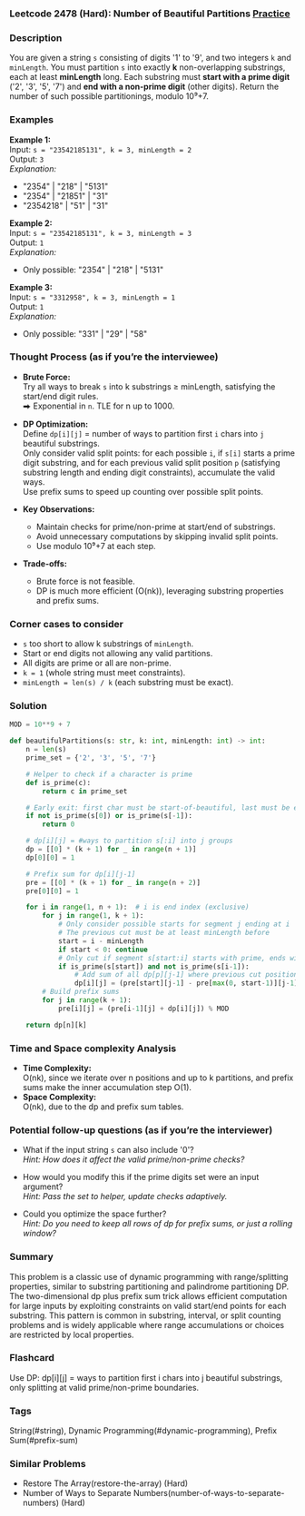 ### Leetcode 2478 (Hard): Number of Beautiful Partitions [Practice](https://leetcode.com/problems/number-of-beautiful-partitions)

### Description  
You are given a string `s` consisting of digits '1' to '9', and two integers `k` and `minLength`. You must partition `s` into exactly **k** non-overlapping substrings, each at least **minLength** long. Each substring must **start with a prime digit** ('2', '3', '5', '7') and **end with a non-prime digit** (other digits). Return the number of such possible partitionings, modulo 10⁹+7.

### Examples  

**Example 1:**  
Input: `s = "23542185131", k = 3, minLength = 2`  
Output: `3`  
*Explanation:*
- "2354" | "218" | "5131"
- "2354" | "21851" | "31"
- "2354218" | "51" | "31"

**Example 2:**  
Input: `s = "23542185131", k = 3, minLength = 3`  
Output: `1`  
*Explanation:*
- Only possible: "2354" | "218" | "5131"

**Example 3:**  
Input: `s = "3312958", k = 3, minLength = 1`  
Output: `1`  
*Explanation:*
- Only possible: "331" | "29" | "58"

### Thought Process (as if you’re the interviewee)  
- **Brute Force:**  
  Try all ways to break `s` into k substrings ≥ minLength, satisfying the start/end digit rules.  
  ⮕ Exponential in `n`. TLE for n up to 1000.

- **DP Optimization:**  
  Define `dp[i][j]` = number of ways to partition first `i` chars into `j` beautiful substrings.  
  Only consider valid split points: for each possible `i`, if `s[i]` starts a prime digit substring, and for each previous valid split position `p` (satisfying substring length and ending digit constraints), accumulate the valid ways.  
  Use prefix sums to speed up counting over possible split points.

- **Key Observations:**  
  - Maintain checks for prime/non-prime at start/end of substrings.
  - Avoid unnecessary computations by skipping invalid split points.
  - Use modulo 10⁹+7 at each step.

- **Trade-offs:**  
  - Brute force is not feasible.
  - DP is much more efficient (O(nk)), leveraging substring properties and prefix sums.

### Corner cases to consider  
- `s` too short to allow k substrings of `minLength`.
- Start or end digits not allowing any valid partitions.
- All digits are prime or all are non-prime.
- `k = 1` (whole string must meet constraints).
- `minLength = len(s) / k` (each substring must be exact).

### Solution

```python
MOD = 10**9 + 7

def beautifulPartitions(s: str, k: int, minLength: int) -> int:
    n = len(s)
    prime_set = {'2', '3', '5', '7'}

    # Helper to check if a character is prime
    def is_prime(c):
        return c in prime_set

    # Early exit: first char must be start-of-beautiful, last must be end-of-beautiful
    if not is_prime(s[0]) or is_prime(s[-1]):
        return 0

    # dp[i][j] = #ways to partition s[:i] into j groups
    dp = [[0] * (k + 1) for _ in range(n + 1)]
    dp[0][0] = 1

    # Prefix sum for dp[i][j-1]
    pre = [[0] * (k + 1) for _ in range(n + 2)]
    pre[0][0] = 1

    for i in range(1, n + 1):  # i is end index (exclusive)
        for j in range(1, k + 1):
            # Only consider possible starts for segment j ending at i
            # The previous cut must be at least minLength before
            start = i - minLength
            if start < 0: continue
            # Only cut if segment s[start:i] starts with prime, ends with non-prime
            if is_prime(s[start]) and not is_prime(s[i-1]):
                # Add sum of all dp[p][j-1] where previous cut position p is valid
                dp[i][j] = (pre[start][j-1] - pre[max(0, start-1)][j-1]) % MOD
        # Build prefix sums
        for j in range(k + 1):
            pre[i][j] = (pre[i-1][j] + dp[i][j]) % MOD

    return dp[n][k]
```

### Time and Space complexity Analysis  

- **Time Complexity:**  
  O(nk), since we iterate over n positions and up to k partitions, and prefix sums make the inner accumulation step O(1).
- **Space Complexity:**  
  O(nk), due to the dp and prefix sum tables.

### Potential follow-up questions (as if you’re the interviewer)  

- What if the input string `s` can also include '0'?  
  *Hint: How does it affect the valid prime/non-prime checks?*

- How would you modify this if the prime digits set were an input argument?  
  *Hint: Pass the set to helper, update checks adaptively.*

- Could you optimize the space further?  
  *Hint: Do you need to keep all rows of dp for prefix sums, or just a rolling window?*

### Summary
This problem is a classic use of dynamic programming with range/splitting properties, similar to substring partitioning and palindrome partitioning DP. The two-dimensional dp plus prefix sum trick allows efficient computation for large inputs by exploiting constraints on valid start/end points for each substring. This pattern is common in substring, interval, or split counting problems and is widely applicable where range accumulations or choices are restricted by local properties.


### Flashcard
Use DP: dp[i][j] = ways to partition first i chars into j beautiful substrings, only splitting at valid prime/non-prime boundaries.

### Tags
String(#string), Dynamic Programming(#dynamic-programming), Prefix Sum(#prefix-sum)

### Similar Problems
- Restore The Array(restore-the-array) (Hard)
- Number of Ways to Separate Numbers(number-of-ways-to-separate-numbers) (Hard)